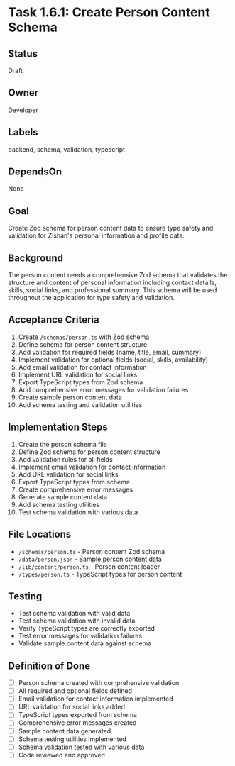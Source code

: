 # Task 1.6.1: Create Person Content Schema

## Status
Draft

## Owner
Developer

## Labels
backend, schema, validation, typescript

## DependsOn
None

## Goal
Create Zod schema for person content data to ensure type safety and validation for Zishan's personal information and profile data.

## Background
The person content needs a comprehensive Zod schema that validates the structure and content of personal information including contact details, skills, social links, and professional summary. This schema will be used throughout the application for type safety and validation.

## Acceptance Criteria
1. Create `/schemas/person.ts` with Zod schema
2. Define schema for person content structure
3. Add validation for required fields (name, title, email, summary)
4. Implement validation for optional fields (social, skills, availability)
5. Add email validation for contact information
6. Implement URL validation for social links
7. Export TypeScript types from Zod schema
8. Add comprehensive error messages for validation failures
9. Create sample person content data
10. Add schema testing and validation utilities

## Implementation Steps
1. Create the person schema file
2. Define Zod schema for person content structure
3. Add validation rules for all fields
4. Implement email validation for contact information
5. Add URL validation for social links
6. Export TypeScript types from schema
7. Create comprehensive error messages
8. Generate sample content data
9. Add schema testing utilities
10. Test schema validation with various data

## File Locations
- `/schemas/person.ts` - Person content Zod schema
- `/data/person.json` - Sample person content data
- `/lib/content/person.ts` - Person content loader
- `/types/person.ts` - TypeScript types for person content

## Testing
- Test schema validation with valid data
- Test schema validation with invalid data
- Verify TypeScript types are correctly exported
- Test error messages for validation failures
- Validate sample content data against schema

## Definition of Done
- [ ] Person schema created with comprehensive validation
- [ ] All required and optional fields defined
- [ ] Email validation for contact information implemented
- [ ] URL validation for social links added
- [ ] TypeScript types exported from schema
- [ ] Comprehensive error messages created
- [ ] Sample content data generated
- [ ] Schema testing utilities implemented
- [ ] Schema validation tested with various data
- [ ] Code reviewed and approved 